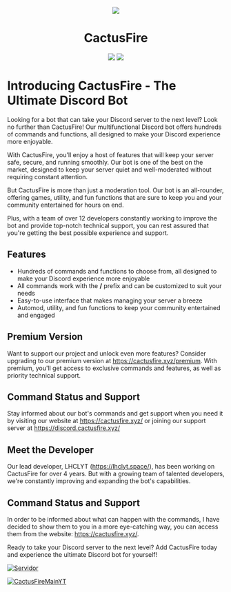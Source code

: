 
<p  align="center">
<img  src="https://media.discordapp.net/attachments/740042085733761034/758328822323085332/descarga-6_1.png?width=360&height=360">
</p>
<h1  align="center">CactusFire</h1>
<p  align="center">
<a  href="https://cactusfire.xyz"><img  src="https://img.shields.io/static/v1?label=Site&message=CactusFire&color=2d572c"></a>
<a href="TWITTER"><img src="https://img.shields.io/twitter/follow/cactusfire?style=social"></a>
</p>

# Introducing CactusFire - The Ultimate Discord Bot

Looking for a bot that can take your Discord server to the next level? Look no further than CactusFire! Our multifunctional Discord bot offers hundreds of commands and functions, all designed to make your Discord experience more enjoyable.

With CactusFire, you'll enjoy a host of features that will keep your server safe, secure, and running smoothly. Our bot is one of the best on the market, designed to keep your server quiet and well-moderated without requiring constant attention.

But CactusFire is more than just a moderation tool. Our bot is an all-rounder, offering games, utility, and fun functions that are sure to keep you and your community entertained for hours on end.

Plus, with a team of over 12 developers constantly working to improve the bot and provide top-notch technical support, you can rest assured that you're getting the best possible experience and support.

## Features
- Hundreds of commands and functions to choose from, all designed to make your Discord experience more enjoyable
- All commands work with the **/** prefix and can be customized to suit your needs
- Easy-to-use interface that makes managing your server a breeze
- Automod, utility, and fun functions to keep your community entertained and engaged

## Premium Version
Want to support our project and unlock even more features? Consider upgrading to our premium version at https://cactusfire.xyz/premium. With premium, you'll get access to exclusive commands and features, as well as priority technical support.

## Command Status and Support
Stay informed about our bot's commands and get support when you need it by visiting our website at https://cactusfire.xyz/ or joining our support server at https://discord.cactusfire.xyz/

## Meet the Developer
Our lead developer, LHCLYT (https://lhclyt.space/), has been working on CactusFire for over 4 years. But with a growing team of talented developers, we're constantly improving and expanding the bot's capabilities. 

## Command Status and Support
In order to be informed about what can happen with the commands, I have decided to show them to you in a more eye-catching way, you can access them from the website: https://cactusfire.xyz/. 

Ready to take your Discord server to the next level? Add CactusFire today and experience the ultimate Discord bot for yourself!

[![Servidor](https://discordapp.com/api/guilds/551632213767094272/embed.png?style=banner2)](https://discord.gg/wuRfqxS)

<a title="CactusFireMainYT" href="https://www.youtube.com/watch?v=3jyNHcfJlcE"><img src="https://i.ytimg.com/vi/3jyNHcfJlcE/maxresdefault.jpg" alt="CactusFireMainYT"/></a>
